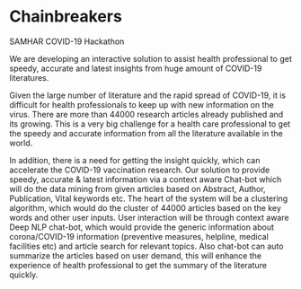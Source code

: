 # Chainbreakers
SAMHAR COVID-19 Hackathon

We are developing an interactive solution to assist health professional to get speedy, accurate and latest insights from huge amount of COVID-19 literatures.

Given the large number of literature and the rapid spread of COVID-19, it is difficult for health professionals to keep up with new information on the virus. There are more than 44000 research articles already published and its growing. This is a very big challenge for a health care professional to get the speedy and accurate information from all the literature available in the world.  

In addition, there is a need for getting the insight quickly, which can accelerate the COVID-19 vaccination research. Our solution to provide speedy, accurate & latest information via a context aware Chat-bot which will do the data mining from given articles based on Abstract, Author, Publication, Vital keywords etc. The heart of the system will be a clustering algorithm, which would do the cluster of 44000 articles based on the key words and other user inputs. User interaction will be through context aware Deep NLP chat-bot, which would provide the generic information about corona/COVID-19 information (preventive measures, helpline, medical facilities etc) and article search for relevant topics. Also chat-bot can auto summarize the articles based on user demand, this will enhance the experience of health professional to get the summary of the literature quickly.

 

